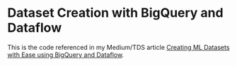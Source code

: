 # Dataset Creation with BigQuery and Dataflow

This is the code referenced in my Medium/TDS article [Creating ML Datasets with Ease using BigQuery and Dataflow].

[Creating ML Datasets with Ease using BigQuery and Dataflow]: https://medium.com/@juri.sarbach/creating-ml-datasets-with-ease-using-bigquery-and-dataflow-121eef01f53a
